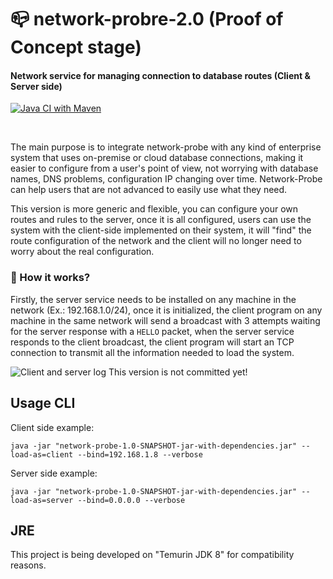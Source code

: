 # 📪 network-probre-2.0 (Proof of Concept stage)

#### Network service for managing connection to database routes (Client & Server side)

[![Java CI with Maven](https://github.com/daviddev16/network-probe-2.0/actions/workflows/maven.yml/badge.svg)](https://github.com/daviddev16/network-probe-2.0/actions/workflows/maven.yml)

<br>

The main purpose is to integrate network-probe with any kind of enterprise system that uses on-premise or cloud database connections, making it easier to configure from a user's point of view, not worrying with database names, DNS problems, configuration IP changing over time. Network-Probe can help users that are not advanced to easily use what they need.

This version is more generic and flexible, you can configure your own routes and rules to the server, once it is all configured, users can use the system with the client-side implemented on their system, it will "find" the route configuration of the network and the client will no longer need to worry about the real configuration. 

### 💠 How it works?

Firstly, the server service needs to be installed on any machine in the network (Ex.: 192.168.1.0/24), once it is initialized, the client program on any machine in the same network will send a broadcast with 3 attempts waiting for the server response with a `HELLO` packet, when the server service responds to the client broadcast, the client program will start an TCP connection to transmit all the information needed to load the system.  

![Client and server log](https://i.imgur.com/wC7yRKX_d.webp?maxwidth=1920)
This version is not committed yet!

## Usage CLI

Client side example:
```
java -jar "network-probe-1.0-SNAPSHOT-jar-with-dependencies.jar" --load-as=client --bind=192.168.1.8 --verbose
```

Server side example:
```
java -jar "network-probe-1.0-SNAPSHOT-jar-with-dependencies.jar" --load-as=server --bind=0.0.0.0 --verbose
```

## JRE

This project is being developed on "Temurin JDK 8" for compatibility reasons.
